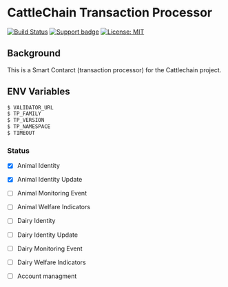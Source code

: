# CattleChain Transaction Processor


[![Build Status](https://api.travis-ci.com/CattleChain/Transaction_Processor.svg?token=AyxbT6xSu5zpxMuneAWd&branch=master)](https://travis-ci.org/CattleChain/Transaction_Processor)
[![Support badge](https://nexus.lab.fiware.org/repository/raw/public/badges/stackoverflow/fiware.svg)](https://stackoverflow.com/questions/tagged/fiware)
[![License: MIT](https://img.shields.io/badge/License-MIT-blue.svg)](https://opensource.org/licenses/MIT)


## Background
This is a Smart Contarct (transaction processor) for the Cattlechain project.

## ENV Variables
```sh
$ VALIDATOR_URL
$ TP_FAMILY
$ TP_VERSION
$ TP_NAMESPACE
$ TIMEOUT
```

### Status
- [x] Animal Identity
- [x] Animal Identity Update
- [ ] Animal Monitoring Event
- [ ] Animal Welfare Indicators
- [ ] Dairy Identity
- [ ] Dairy Identity Update
- [ ] Dairy Monitoring Event
- [ ] Dairy Welfare Indicators
- [ ] Account managment

